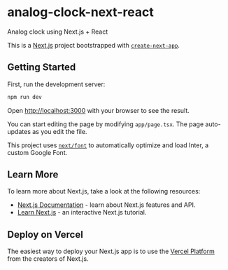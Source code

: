 # analog-clock-next-react

Analog clock using Next.js + React

This is a [Next.js](https://nextjs.org/) project bootstrapped with [`create-next-app`](https://github.com/vercel/next.js/tree/canary/packages/create-next-app).

## Getting Started

First, run the development server:

```bash
npm run dev
```

<!-- textlint-disable no-dead-link -->

Open [http://localhost:3000](http://localhost:3000) with your browser to see the result.

<!-- textlint-enable no-dead-link -->

You can start editing the page by modifying `app/page.tsx`. The page auto-updates as you edit the file.

This project uses [`next/font`](https://nextjs.org/docs/pages/building-your-application/optimizing/fonts) to automatically optimize and load Inter, a custom Google Font.

## Learn More

To learn more about Next.js, take a look at the following resources:

- [Next.js Documentation](https://nextjs.org/docs) - learn about Next.js features and API.
- [Learn Next.js](https://nextjs.org/learn/foundations/about-nextjs) - an interactive Next.js tutorial.

## Deploy on Vercel

The easiest way to deploy your Next.js app is to use the [Vercel Platform](https://vercel.com/new?utm_medium=default-template&filter=next.js&utm_source=create-next-app&utm_campaign=create-next-app-readme) from the creators of Next.js.

